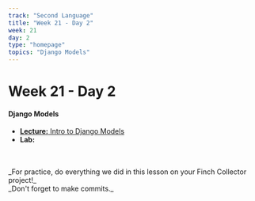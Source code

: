 ```yaml
---
track: "Second Language"
title: "Week 21 - Day 2"
week: 21
day: 2
type: "homepage"
topics: "Django Models"
---
```



# Week 21 - Day 2

#### Django Models
- [**Lecture:** Intro to Django Models](/second-language/week-21/day-2/lecture-materials/intro-to-django-models/)
- **Lab:**
<br>
<br>
_For practice, do everything we did in this lesson on your Finch Collector project!_
<br>
_Don't forget to make commits._
